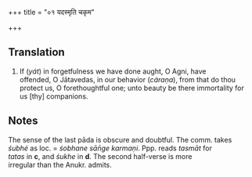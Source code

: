 +++
title = "०१ यदस्मृति चकृम"

+++
## Translation
1. If (*yát*) in forgetfulness we have done aught, O Agni, have  
offended, O Jātavedas, in our behavior (*cáraṇa*), from that do thou  
protect us, O forethoughtful one; unto beauty be there immortality for  
us \[thy\] companions.

## Notes
The sense of the last pāda is obscure and doubtful. The comm. takes  
*śubhé* as loc. = *śobhane sān̄ge karmaṇi*. Ppp. reads *tasmāt* for  
*tatas* in **c**, and *śukhe* in **d**. The second half-verse is more  
irregular than the Anukr. admits.
